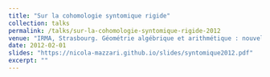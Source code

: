 ```yaml
---
title: "Sur la cohomologie syntomique rigide"
collection: talks
permalink: /talks/sur-la-cohomologie-syntomique-rigide-2012
venue: "IRMA, Strasbourg. Géométrie algébrique et arithmétique : nouvelles tendances"
date: 2012-02-01
slides: "https://nicola-mazzari.github.io/slides/syntomique2012.pdf"
excerpt: ""
---
```

